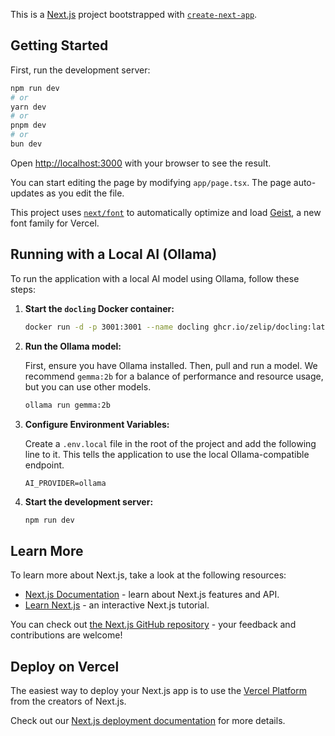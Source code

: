 This is a [Next.js](https://nextjs.org) project bootstrapped with [`create-next-app`](https://nextjs.org/docs/app/api-reference/cli/create-next-app).

## Getting Started

First, run the development server:

```bash
npm run dev
# or
yarn dev
# or
pnpm dev
# or
bun dev
```

Open [http://localhost:3000](http://localhost:3000) with your browser to see the result.

You can start editing the page by modifying `app/page.tsx`. The page auto-updates as you edit the file.

This project uses [`next/font`](https://nextjs.org/docs/app/building-your-application/optimizing/fonts) to automatically optimize and load [Geist](https://vercel.com/font), a new font family for Vercel.

## Running with a Local AI (Ollama)

To run the application with a local AI model using Ollama, follow these steps:

1.  **Start the `docling` Docker container:**

    ```bash
    docker run -d -p 3001:3001 --name docling ghcr.io/zelip/docling:latest
    ```

2.  **Run the Ollama model:**

    First, ensure you have Ollama installed. Then, pull and run a model. We recommend `gemma:2b` for a balance of performance and resource usage, but you can use other models.

    ```bash
    ollama run gemma:2b
    ```

3.  **Configure Environment Variables:**

    Create a `.env.local` file in the root of the project and add the following line to it. This tells the application to use the local Ollama-compatible endpoint.

    ```
    AI_PROVIDER=ollama
    ```

4.  **Start the development server:**

    ```bash
    npm run dev
    ```

## Learn More

To learn more about Next.js, take a look at the following resources:

- [Next.js Documentation](https://nextjs.org/docs) - learn about Next.js features and API.
- [Learn Next.js](https://nextjs.org/learn) - an interactive Next.js tutorial.

You can check out [the Next.js GitHub repository](https://github.com/vercel/next.js) - your feedback and contributions are welcome!

## Deploy on Vercel

The easiest way to deploy your Next.js app is to use the [Vercel Platform](https://vercel.com/new?utm_medium=default-template&filter=next.js&utm_source=create-next-app&utm_campaign=create-next-app-readme) from the creators of Next.js.

Check out our [Next.js deployment documentation](https://nextjs.org/docs/app/building-your-application/deploying) for more details.
